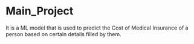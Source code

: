 # Main_Project
It is a ML model that is used to predict the Cost of Medical Insurance of a person based on certain details filled by them.
